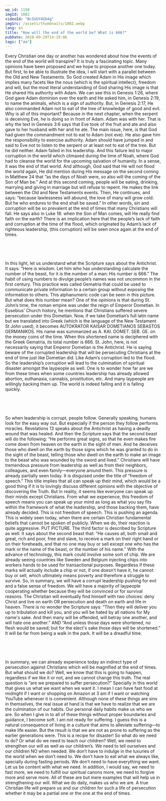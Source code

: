 ```yaml
---
wp_id: 1150
imgId: 1082
videoId: "BcSUUY4GD4g"
imgSrc: /assets/thumbnails/1082.webp
lang: en
title: "How will the end of the world be? What is 666?"
pubDate: 2018-09-29T14:29:06
tags: ["aa"]
---
```


<p>Every Christian one day or another has wondered about how the events of the end of the world will transpire? It is truly a fascinating topic. Many opinions have been proposed and we hope to propose another one today.  But first, to be able to illustrate the idea, I will start with a parallel between the Old and New Testaments. So God created Adam in His image which implies many facets like the nous (which is the spiritual intellect), freedom and will, but the most literal understanding of God sharing His image is that He shared His authority with Adam. We can see this in Genesis 1:26, where God gave Adam dominion over the earth and He asked him, in Genesis 2:19, to name the animals, which is a sign of authority. But, in Genesis 2:17, He also commanded Adam not to eat of the tree of knowledge of good and evil. Why is all of this important? Because in the next chapter, when the serpent is deceiving Eve, he is doing so in front of Adam. Adam was with her. That is why the text in Genesis 3:6 says that Eve took of the fruit and ate and also gave to her husband with her and he ate. The main issue, here, is that God had given the commandment not to eat to Adam (not eve). He also gave him the responsibility to exercise authority. Adam should have jumped in and said to Eve not to listen to the serpent or at least not to eat of the tree. But he did neither. Adam failed in his leadership. And this failure led to major corruption in the world which climaxed during the time of Noah, where God had to cleanse the world for the upcoming salvation of humanity. In a sense, it was the end of that world. And although, God said that He will not flood the world again, He did mention during His message on the second coming in Matthew 24 that “as the days of Noah were, so also will the coming of the Son of Man be.” And at this second coming, people will be eating, drinking, marrying and giving in marriage but will refuse to repent. He makes the link between the Old and New Testaments events. Then, He continues, and says: “because lawlessness will abound, the love of many will grow cold. But he who endures to the end shall be saved.” In other words, sin and corruption will be so prevalent at the end of times that many Christians will fall. He says also in Luke 18: when the Son of Man comes, will He really find faith on the earth? There is an implication here that the people’s lack of faith and corruption at the time of the flood, which originated by Adam’s lack of righteous leadership, (this corruption) will be seen once again at the end of times. <span data-ccp-props="{&quot;201341983&quot;:0,&quot;335559739&quot;:200,&quot;335559740&quot;:276}"> </span></p>
<p><span data-ccp-props="{&quot;201341983&quot;:0,&quot;335559739&quot;:200,&quot;335559740&quot;:276}"> </span></p>
<p><span data-ccp-props="{&quot;201341983&quot;:0,&quot;335559739&quot;:200,&quot;335559740&quot;:276}"> </span></p>
<p>In this light, let us understand what the Scripture says about the Antichrist. It says: “Here is wisdom. Let him who has understanding calculate the number of the beast, for it is the number of a man: His number <i>is</i> 666.” The habit of using numbers to divulge people’s names was not uncommon in the first century. This practice was called Gematria that could be used to communicate private information to a certain group without exposing the information to others. This alphanumeric code can be seen in this picture. But what does this number mean? One of the opinions is that during St. John’s time, the roman empire was under the reign of Emperor Dometian. In Eusebius’ Church history, he mentions that Christians suffered severe persecution under this Dometian. Now, if we take Dometian’s full latin name but we translated into Greek (which is the language of the New Testament St John used), it becomes AUTOKRATOR KAISAR DOMETIANOS SEBASTOS GERMANIKOS. His name was summarized as A. KAI. DOMET. SEB. GE. on the money coins of the time. When this shortened name is deciphered with the Greek Gematria, its total number is 666. St. John, here, is not necessarily saying that Emperor Dometian is the Antichrist. He is saying beware of the corrupted leadership that will be persecuting Christians at the end of time just like Dometian did. Like Adam’s corruption led to the flood. So the leadership’s corruption will lead to the culmination of spiritual disaster amongst the laypeople as well. One is to wonder how far are we from these times when some countries leadership has already allowed abortion, euthanasia, cannabis, prostitution, etc. And many laypeople are willingly backing them up. The world is indeed falling and it is falling quickly.<span data-ccp-props="{&quot;201341983&quot;:0,&quot;335559739&quot;:200,&quot;335559740&quot;:276}"> </span></p>
<p><span data-ccp-props="{&quot;201341983&quot;:0,&quot;335559739&quot;:200,&quot;335559740&quot;:276}"> </span></p>
<p><span data-ccp-props="{&quot;201341983&quot;:0,&quot;335559739&quot;:200,&quot;335559740&quot;:276}"> </span></p>
<p>So when leadership is corrupt, people follow. Generally speaking, humans look for the easy way out. But especially if the person they follow performs miracles. Revelations 13 speaks about the Antichrist as having a deadly wound that was healed. And then the Scripture says that the second beast will do the following: “He performs great signs, so that he even makes fire come down from heaven on the earth in the sight of men. And he deceives those who dwell on the earth by those signs which he was granted to do in the sight of the beast, telling those who dwell on the earth to make an image to the beast who was wounded by the sword and lived.” Christians will have tremendous pressure from leadership as well as from their neighbors, colleagues, and even family—everyone around them. This pressure is already partially seen today. It is disguised under the title of “freedom of speech.” This title implies that all can speak up their mind, which would be a good thing if it is to lovingly discuss different opinions with the objective of discovering the Truth. But in reality, it seems like everyone can speak up their minds except Christians. From what we experience, this freedom of speech means you can speak up your mind as long as what you say fits within the framework of what the leadership, and those backing them, have already decided. This is not freedom of speech. This is pushing an agenda. This is widely seen today, when there are certain Christian fundamental beliefs that cannot be spoken of publicly. When we do, their reaction is quite aggressive. PUT PICTURE. The third factor is described by Scripture as well. It says about the second beast that: “He causes all, both small and great, rich and poor, free and slave, to receive a mark on their right hand or on their foreheads, and that no one may buy or sell except one who has the mark or the name of the beast, or the number of his name.” With the advance of technology, this mark could involve some sort of chip. We are already seeing countries like Sweden and Belgium injecting chips into workers hands to be used for transactional purposes. Regardless if these marks will actually include a chip or not, if one doesn’t have it, he cannot buy or sell, which ultimately means poverty and therefore a struggle to survive. So, in summary, we will have a corrupt leadership pushing for evil and a false sense of freedom. We will have a majority of laypeople cooperating whether because they will be convinced or for survival reasons. The Christian will eventually find himself with two choices: deny Christ and live on earth OR persecution and death on earth and life in heaven. There is no wonder the Scripture says: “Then they will deliver you up to tribulation and kill you, and you will be hated by all nations for My name's sake. And then many will be offended, will betray one another, and will hate one another.” AND “And unless those days were shortened, no flesh would be saved; but for the elect's sake those days will be shortened.” It will be far from being a walk in the park. It will be a dreadful time. <span data-ccp-props="{&quot;201341983&quot;:0,&quot;335559739&quot;:200,&quot;335559740&quot;:276}"> </span></p>
<p><span data-ccp-props="{&quot;201341983&quot;:0,&quot;335559739&quot;:200,&quot;335559740&quot;:276}"> </span></p>
<p><span data-ccp-props="{&quot;201341983&quot;:0,&quot;335559739&quot;:200,&quot;335559740&quot;:276}"> </span></p>
<p>In summary, we can already experience today an indirect type of persecution against Christians which will be magnified at the end of times. But what should we do? Well, we know that this is going to happen, regardless if we like it or not, and we cannot change this truth. The real question is “are we prepared to suffer persecution?” Specially in this world that gives us what we want when we want it. I mean I can have fast food at midnight if I want or shopping on Amazon at 3 am if I want or watching YouTube whenever it is convenient. Although none of these things are sins in themselves, the real issue at hand is that we have to realize that we are the culmination of our habits. Our personal daily habits make us who we are. So when I give in to all of these things without proper boundaries and guidance, I become soft. I am not ready for suffering. I guess this is a natural consequence of living in a culture that aims to alleviate suffering—to make life easier. But the result is that we are not as prone to suffering as the earlier generations were. This is a recipe for disaster! So what do we need to do? Or what do we need to teach our children? Well, we need to strengthen our will as well as our children’s. We need to tell ourselves and our children NO when needed. We don’t have to indulge in the luxuries of the world when we don’t need to. We don’t have to eat what we always like, specially during fasting periods. We don’t need to have everything we want. Let us be content with what we need. In addition, I would say, we need to fast more, we need to fulfill our spiritual canons more, we need to forgive more and serve more. All of these are but mere examples that will help us in strengthening our will. What we do daily, makes us who we are. A true Christian life will prepare us and our children for such a life of persecution whether it may be a partial one or the one at the end of times.<span data-ccp-props="{&quot;201341983&quot;:0,&quot;335559739&quot;:200,&quot;335559740&quot;:276}"> </span></p>
<p><span data-ccp-props="{&quot;201341983&quot;:0,&quot;335559739&quot;:200,&quot;335559740&quot;:276}"> </span></p>
